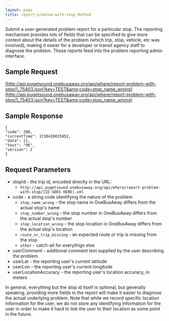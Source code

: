 ```yaml
---
layout: page
title: report-problem-with-stop Method
---
```


Submit a user-generated problem report for a particular stop.  The reporting mechanism provides lots of fields that can
be specified to give more context about the details of the problem (which trip, stop, vehicle, etc was involved),
making it easier for a developer or transit agency staff to diagnose the problem.  These reports feed into the
problem reporting admin interface.

## Sample Request

[http://api.pugetsound.onebusaway.org/api/where/report-problem-with-stop/1_75403.json?key=TEST&amp;code=stop_name_wrong](http://api.pugetsound.onebusaway.org/api/where/report-problem-with-stop/1_75403.json?key=TEST&amp;code=stop_name_wrong)

## Sample Response

```
{
"code": 200,
"currentTime": 1710420025052,
"data": {},
"text": "OK",
"version": 2
}
```

## Request Parameters

* stopId - the trip id, encoded directly in the URL:
    * `http://api.pugetsound.onebusaway.org/api/where/report-problem-with-stop/[ID GOES HERE].xml`
* code - a string code identifying the nature of the problem
    * `stop_name_wrong` - the stop name in OneBusAway differs from the actual stop's name
    * `stop_number_wrong` - the stop number in OneBusAway differs from the actual stop's number
    * `stop_location_wrong` - the stop location in OneBusAway differs from the actual stop's location
    * `route_or_trip_missing` - an expected route or trip is missing from the stop
    * `other` - catch-all for everythign else
* userComment - additional comment text supplied by the user describing the problem
* userLat - the reporting user's current latitude
* userLon - the reporting user's current longitude
* userLocationAccuracy - the reporting user's location accuracy, in meters

In general, everything but the stop id itself is optional, but generally speaking, providing more fields in the report
will make it easier to diagnose the actual underlying problem.  Note that while we record specific location information
for the user, we do not store any identifying information for the user in order to make it hard to link the user to
their location as some point in the future.
